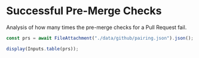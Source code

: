 # Successful Pre-Merge Checks

Analysis of how many times the pre-merge checks for a Pull Request fail.

```js
const prs = await FileAttachment("./data/github/pairing.json").json();

display(Inputs.table(prs));
```